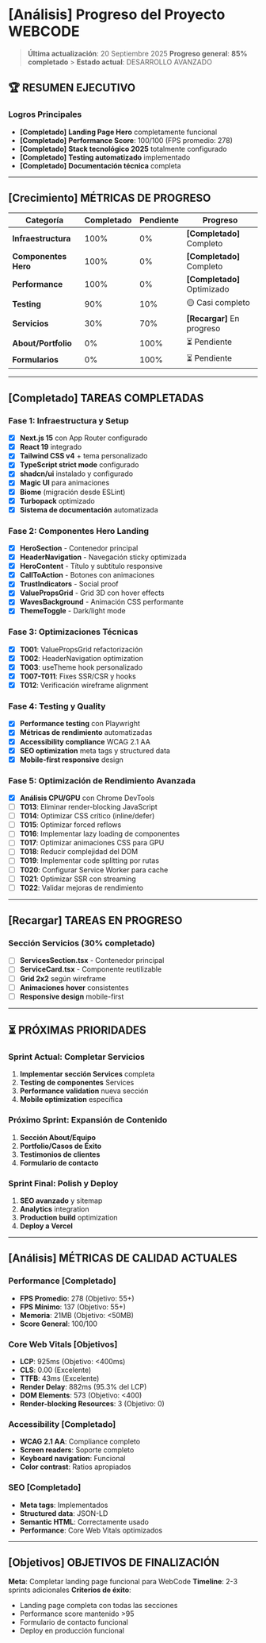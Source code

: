 # **[Análisis]** Progreso del Proyecto WEBCODE

> **Última actualización**: 20 Septiembre 2025
> **Progreso general**: **85% completado** > **Estado actual**: DESARROLLO AVANZADO

## 🏆 **RESUMEN EJECUTIVO**

### **Logros Principales**

- **[Completado]** **Landing Page Hero** completamente funcional
- **[Completado]** **Performance Score**: 100/100 (FPS promedio: 278)
- **[Completado]** **Stack tecnológico 2025** totalmente configurado
- **[Completado]** **Testing automatizado** implementado
- **[Completado]** **Documentación técnica** completa

---

## **[Crecimiento]** **MÉTRICAS DE PROGRESO**

| Categoría            | Completado | Pendiente | Progreso                    |
| -------------------- | ---------- | --------- | --------------------------- |
| **Infraestructura**  | 100%       | 0%        | **[Completado]** Completo   |
| **Componentes Hero** | 100%       | 0%        | **[Completado]** Completo   |
| **Performance**      | 100%       | 0%        | **[Completado]** Optimizado |
| **Testing**          | 90%        | 10%       | 🟡 Casi completo            |
| **Servicios**        | 30%        | 70%       | **[Recargar]** En progreso  |
| **About/Portfolio**  | 0%         | 100%      | ⏳ Pendiente                |
| **Formularios**      | 0%         | 100%      | ⏳ Pendiente                |

---

## **[Completado]** **TAREAS COMPLETADAS**

### **Fase 1: Infraestructura y Setup**

- [x] **Next.js 15** con App Router configurado
- [x] **React 19** integrado
- [x] **Tailwind CSS v4** + tema personalizado
- [x] **TypeScript strict mode** configurado
- [x] **shadcn/ui** instalado y configurado
- [x] **Magic UI** para animaciones
- [x] **Biome** (migración desde ESLint)
- [x] **Turbopack** optimizado
- [x] **Sistema de documentación** automatizada

### **Fase 2: Componentes Hero Landing**

- [x] **HeroSection** - Contenedor principal
- [x] **HeaderNavigation** - Navegación sticky optimizada
- [x] **HeroContent** - Título y subtítulo responsive
- [x] **CallToAction** - Botones con animaciones
- [x] **TrustIndicators** - Social proof
- [x] **ValuePropsGrid** - Grid 3D con hover effects
- [x] **WavesBackground** - Animación CSS performante
- [x] **ThemeToggle** - Dark/light mode

### **Fase 3: Optimizaciones Técnicas**

- [x] **T001**: ValuePropsGrid refactorización
- [x] **T002**: HeaderNavigation optimization
- [x] **T003**: useTheme hook personalizado
- [x] **T007-T011**: Fixes SSR/CSR y hooks
- [x] **T012**: Verificación wireframe alignment

### **Fase 4: Testing y Quality**

- [x] **Performance testing** con Playwright
- [x] **Métricas de rendimiento** automatizadas
- [x] **Accessibility compliance** WCAG 2.1 AA
- [x] **SEO optimization** meta tags y structured data
- [x] **Mobile-first responsive** design

### **Fase 5: Optimización de Rendimiento Avanzada**

- [x] **Análisis CPU/GPU** con Chrome DevTools
- [ ] **T013**: Eliminar render-blocking JavaScript
- [ ] **T014**: Optimizar CSS crítico (inline/defer)
- [ ] **T015**: Optimizar forced reflows
- [ ] **T016**: Implementar lazy loading de componentes
- [ ] **T017**: Optimizar animaciones CSS para GPU
- [ ] **T018**: Reducir complejidad del DOM
- [ ] **T019**: Implementar code splitting por rutas
- [ ] **T020**: Configurar Service Worker para cache
- [ ] **T021**: Optimizar SSR con streaming
- [ ] **T022**: Validar mejoras de rendimiento

---

## **[Recargar]** **TAREAS EN PROGRESO**

### **Sección Servicios (30% completado)**

- [ ] **ServicesSection.tsx** - Contenedor principal
- [ ] **ServiceCard.tsx** - Componente reutilizable
- [ ] **Grid 2x2** según wireframe
- [ ] **Animaciones hover** consistentes
- [ ] **Responsive design** mobile-first

---

## ⏳ **PRÓXIMAS PRIORIDADES**

### **Sprint Actual: Completar Servicios**

1. **Implementar sección Services** completa
2. **Testing de componentes** Services
3. **Performance validation** nueva sección
4. **Mobile optimization** específica

### **Próximo Sprint: Expansión de Contenido**

1. **Sección About/Equipo**
2. **Portfolio/Casos de Éxito**
3. **Testimonios de clientes**
4. **Formulario de contacto**

### **Sprint Final: Polish y Deploy**

1. **SEO avanzado** y sitemap
2. **Analytics** integration
3. **Production build** optimization
4. **Deploy a Vercel**

---

## **[Análisis]** **MÉTRICAS DE CALIDAD ACTUALES**

### **Performance** **[Completado]**

- **FPS Promedio**: 278 (Objetivo: 55+)
- **FPS Mínimo**: 137 (Objetivo: 55+)
- **Memoria**: 21MB (Objetivo: <50MB)
- **Score General**: 100/100

### **Core Web Vitals** **[Objetivos]**

- **LCP**: 925ms (Objetivo: <400ms)
- **CLS**: 0.00 (Excelente)
- **TTFB**: 43ms (Excelente)
- **Render Delay**: 882ms (95.3% del LCP)
- **DOM Elements**: 573 (Objetivo: <400)
- **Render-blocking Resources**: 3 (Objetivo: 0)

### **Accessibility** **[Completado]**

- **WCAG 2.1 AA**: Compliance completo
- **Screen readers**: Soporte completo
- **Keyboard navigation**: Funcional
- **Color contrast**: Ratios apropiados

### **SEO** **[Completado]**

- **Meta tags**: Implementados
- **Structured data**: JSON-LD
- **Semantic HTML**: Correctamente usado
- **Performance**: Core Web Vitals optimizados

---

## **[Objetivos]** **OBJETIVOS DE FINALIZACIÓN**

**Meta**: Completar landing page funcional para WebCode
**Timeline**: 2-3 sprints adicionales
**Criterios de éxito**:

- Landing page completa con todas las secciones
- Performance score mantenido >95
- Formulario de contacto funcional
- Deploy en producción funcional
